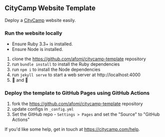 ## CityCamp Website Template

Deploy a [CityCamp](https://citycamp.com) website easily.

### Run the website locally

* Ensure Ruby 3.3+ is installed.
* Ensure Node is installed.

1. clone the https://github.com/afomi/citycamp-template repository
1. run `bundle install` to install the Ruby dependencies
1. run `npm i` to install the Node dependencies
1. run `jekyll serve` to start a web server at http://localhost:4000
1. 🔨 and 🚢

### Deploy the template to GitHub Pages using GitHub Actions

1. fork the https://github.com/afomi/citycamp-template repository
1. update configs in `_config.yml`
1. Set the GitHub repo - `Settings > Pages` and set the "Source" to "GitHub Actions"

If you'd like some help, get in touch at https://citycamp.com/help.
